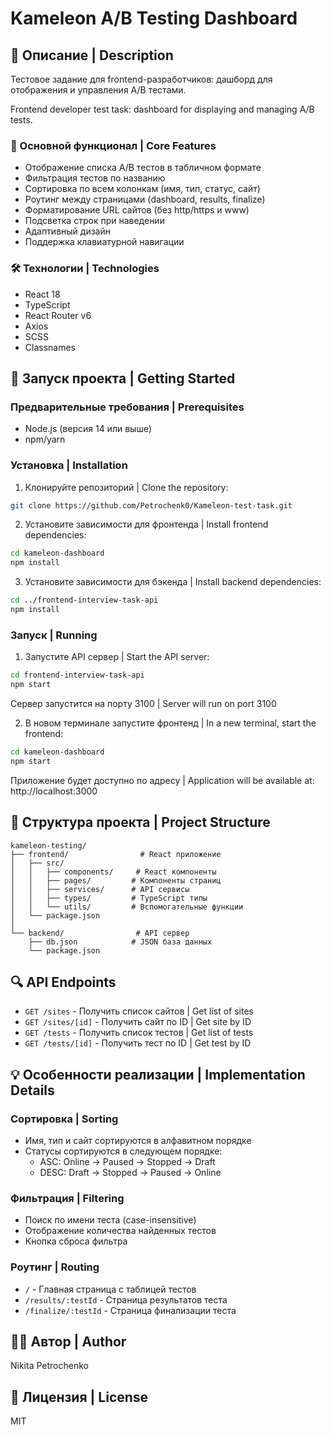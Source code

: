 # Kameleon A/B Testing Dashboard

## 📝 Описание | Description

Тестовое задание для frontend-разработчиков: дашборд для отображения и управления A/B тестами.

Frontend developer test task: dashboard for displaying and managing A/B tests.

### 🎯 Основной функционал | Core Features

- Отображение списка A/B тестов в табличном формате
- Фильтрация тестов по названию
- Сортировка по всем колонкам (имя, тип, статус, сайт)
- Роутинг между страницами (dashboard, results, finalize)
- Форматирование URL сайтов (без http/https и www)
- Подсветка строк при наведении
- Адаптивный дизайн
- Поддержка клавиатурной навигации

### 🛠 Технологии | Technologies

- React 18
- TypeScript
- React Router v6
- Axios
- SCSS
- Classnames

## 🚀 Запуск проекта | Getting Started

### Предварительные требования | Prerequisites

- Node.js (версия 14 или выше)
- npm/yarn

### Установка | Installation

1. Клонируйте репозиторий | Clone the repository:

```bash
git clone https://github.com/Petrochenk0/Kameleon-test-task.git
```

2. Установите зависимости для фронтенда | Install frontend dependencies:

```bash
cd kameleon-dashboard
npm install
```

3. Установите зависимости для бэкенда | Install backend dependencies:

```bash
cd ../frontend-interview-task-api
npm install
```

### Запуск | Running

1. Запустите API сервер | Start the API server:

```bash
cd frontend-interview-task-api
npm start
```

Сервер запустится на порту 3100 | Server will run on port 3100

2. В новом терминале запустите фронтенд | In a new terminal, start the frontend:

```bash
cd kameleon-dashboard
npm start
```

Приложение будет доступно по адресу | Application will be available at: http://localhost:3000

## 📁 Структура проекта | Project Structure

```
kameleon-testing/
├── frontend/                # React приложение
│   ├── src/
│   │   ├── components/     # React компоненты
│   │   ├── pages/         # Компоненты страниц
│   │   ├── services/      # API сервисы
│   │   ├── types/         # TypeScript типы
│   │   └── utils/         # Вспомогательные функции
│   └── package.json
│
└── backend/                # API сервер
    ├── db.json            # JSON база данных
    └── package.json
```

## 🔍 API Endpoints

- `GET /sites` - Получить список сайтов | Get list of sites
- `GET /sites/[id]` - Получить сайт по ID | Get site by ID
- `GET /tests` - Получить список тестов | Get list of tests
- `GET /tests/[id]` - Получить тест по ID | Get test by ID

## 💡 Особенности реализации | Implementation Details

### Сортировка | Sorting

- Имя, тип и сайт сортируются в алфавитном порядке
- Статусы сортируются в следующем порядке:
  - ASC: Online → Paused → Stopped → Draft
  - DESC: Draft → Stopped → Paused → Online

### Фильтрация | Filtering

- Поиск по имени теста (case-insensitive)
- Отображение количества найденных тестов
- Кнопка сброса фильтра

### Роутинг | Routing

- `/` - Главная страница с таблицей тестов
- `/results/:testId` - Страница результатов теста
- `/finalize/:testId` - Страница финализации теста

## 👨‍💻 Автор | Author

Nikita Petrochenko

## 📄 Лицензия | License

MIT
